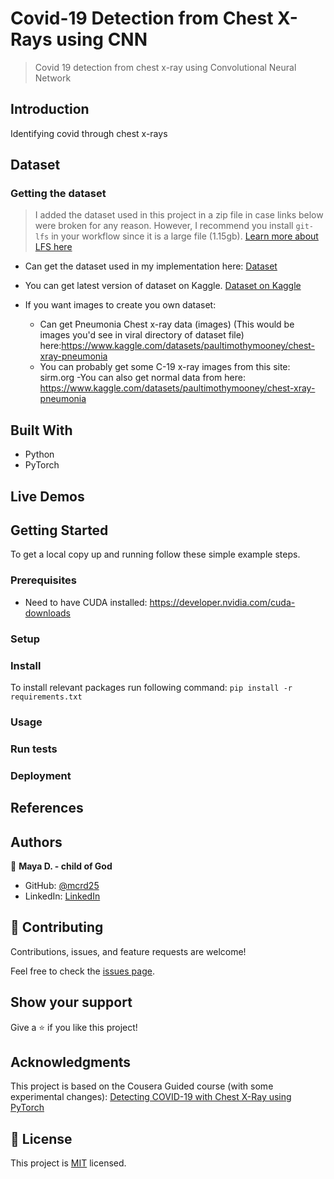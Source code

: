 # Covid-19 Detection from Chest X-Rays using CNN
> Covid 19 detection from chest x-ray using Convolutional Neural Network

## Introduction
Identifying covid through chest x-rays

## Dataset
### Getting the dataset
> I added the dataset used in this project in a zip file in case links below were broken for any reason. However, I recommend you install `git-lfs` in your workflow since it is a large file (1.15gb). [Learn more about LFS here](https://docs.github.com/en/repositories/working-with-files/managing-large-files)


- Can get the dataset used in my implementation here: [Dataset](https://1drv.ms/u/s!AkGrCMoO9SmmjeJP0ph634H-GGWpyQ?e=MmZAMp)

- You can get latest version of dataset on Kaggle. [Dataset on Kaggle](https://www.kaggle.com/datasets/tawsifurrahman/covid19-radiography-database)

- If you want images to create you own dataset:
    - Can get Pneumonia Chest x-ray data (images) (This would be images you'd see in viral directory of dataset file) here:https://www.kaggle.com/datasets/paultimothymooney/chest-xray-pneumonia
    - You can probably get some C-19 x-ray images from this site: sirm.org
    -You can also get normal data from here: https://www.kaggle.com/datasets/paultimothymooney/chest-xray-pneumonia


## Built With
- Python
- PyTorch

## Live Demos




## Getting Started
To get a local copy up and running follow these simple example steps.

### Prerequisites
- Need to have CUDA installed: https://developer.nvidia.com/cuda-downloads
### Setup


### Install
To install relevant packages run following command: `pip install -r requirements.txt`

### Usage

### Run tests

### Deployment


## References


## Authors

👤 **Maya D. - child of God**

- GitHub: [@mcrd25](https://github.com/mcrd25)
- LinkedIn: [LinkedIn](https://linkedin.com/in/mayadouglas)

## 🤝 Contributing

Contributions, issues, and feature requests are welcome!

Feel free to check the [issues page](../../issues/).

## Show your support

Give a ⭐️ if you like this project!

## Acknowledgments
This project is based on the Cousera Guided course (with some experimental changes): [Detecting COVID-19 with Chest X-Ray using PyTorch](https://www.coursera.org/learn/covid-19-detection-x-ray/)


## 📝 License

This project is [MIT](./LICENSE) licensed.
